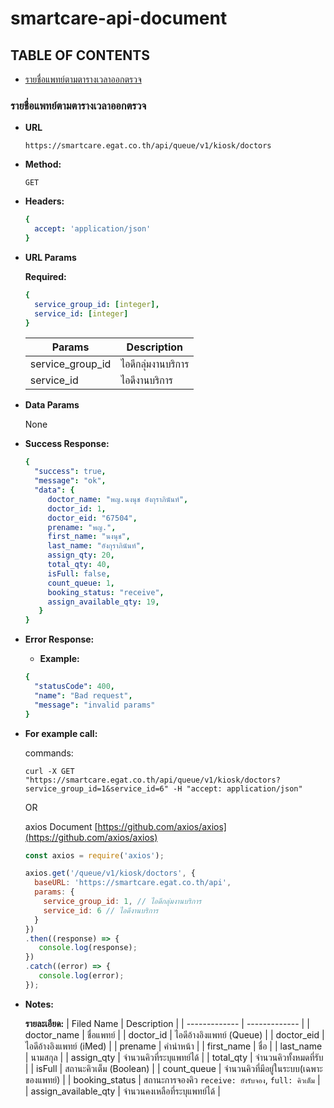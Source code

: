 # smartcare-api-document

## TABLE OF CONTENTS
- [รายชื่อแพทย์ตามตารางเวลาออกตรวจ](#รายชื่อแพทย์ตามตารางเวลาออกตรวจ)

### รายชื่อแพทย์ตามตารางเวลาออกตรวจ

* **URL**

  `https://smartcare.egat.co.th/api/queue/v1/kiosk/doctors`

* **Method:**
 
  `GET`

* **Headers:**

   ```yaml
   {
     accept: 'application/json'
   }
   ```

*  **URL Params**

   **Required:**
   
   ```yaml
   {
     service_group_id: [integer],
     service_id: [integer]
   }
   ```
   
   | Params  | Description |
   | ------------- | ------------- |
   | service_group_id  | ไอดีกลุ่มงานบริการ  |
   | service_id  | ไอดีงานบริการ  |
   
  
 * **Data Params**

      None

 * **Success Response:**

   ```yaml
   {
     "success": true,
     "message": "ok",
     "data": {
        doctor_name: "พญ.นงนุช อังกุราภินันท์",
        doctor_id: 1,
        doctor_eid: "67504",
        prename: "พญ.",
        first_name: "นงนุช",
        last_name: "อังกุราภินันท์",
        assign_qty: 20,
        total_qty: 40,
        isFull: false,
        count_queue: 1,
        booking_status: "receive",
        assign_available_qty: 19,
      }
   }
   ```
 
* **Error Response:**

   * **Example:** <br />
   ```yaml
   {
     "statusCode": 400,
     "name": "Bad request",
     "message": "invalid params"
   }
   ```

* **For example call:**

  commands:
  ```
  curl -X GET "https://smartcare.egat.co.th/api/queue/v1/kiosk/doctors?service_group_id=1&service_id=6" -H "accept: application/json"
  ```

   OR

  axios Document [https://github.com/axios/axios](https://github.com/axios/axios)
  ```js
  const axios = require('axios');

  axios.get('/queue/v1/kiosk/doctors', {
    baseURL: 'https://smartcare.egat.co.th/api',
    params: {
      service_group_id: 1, // ไอดีกลุ่มงานบริการ
      service_id: 6 // ไอดีงานบริการ
    }
  })
  .then((response) => {
     console.log(response);
  })
  .catch((error) => {
     console.log(error);
  });
  ```

* **Notes:**

  **รายละเอียด:**
    | Filed Name  | Description |
    | ------------- | ------------- |
    | doctor_name  | ชื่อแพทย์  |
    | doctor_id  | ไอดีอ้างอิงแพทย์ (Queue)  |
    | doctor_eid  | ไอดีอ้างอิงแพทย์ (iMed)  |
    | prename  | คำนำหน้า  |
    | first_name  | ชื่อ  |
    | last_name  | นามสกุล  |
    | assign_qty  | จำนวนคิวที่ระบุแพทย์ได้  |
    | total_qty  | จำนวนคิวทั้งหมดที่รับ  |
    | isFull  | สถานะคิวเต็ม (Boolean)  |
    | count_queue  | จำนวนคิวที่มีอยู่ในระบบ(เฉพาะของแพทย์)  |
    | booking_status  | สถานะการจองคิว `receive: ยังรับจอง`, `full: คิวเต็ม`  |
    | assign_available_qty  | จำนวนคงเหลือที่ระบุแพทย์ได้  |
